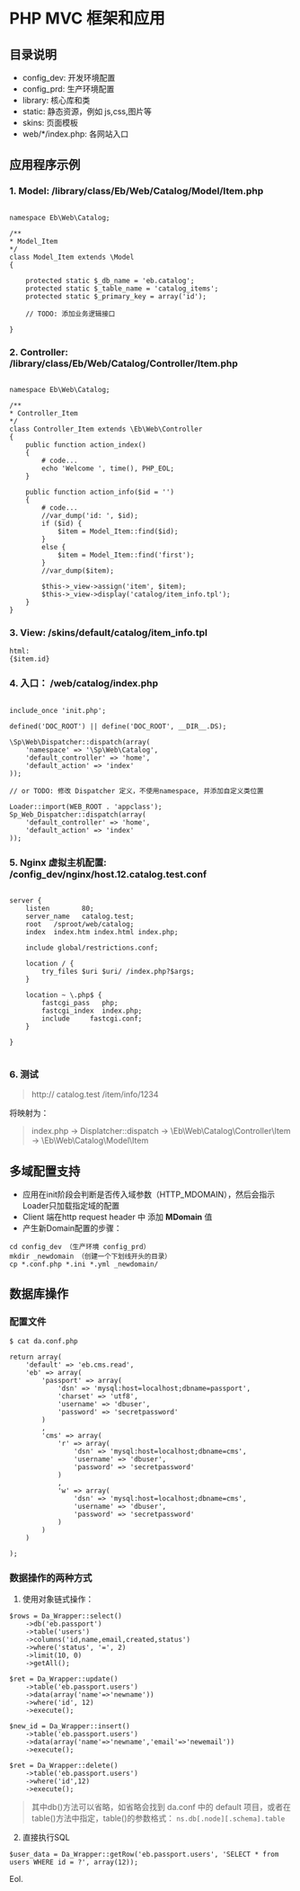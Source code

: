 # PHP MVC 框架和应用

## 目录说明

* config_dev: 开发环境配置
* config_prd: 生产环境配置
* library: 核心库和类
* static: 静态资源，例如 js,css,图片等
* skins: 页面模板
* web/*/index.php: 各网站入口

## 应用程序示例

### 1. Model: /library/class/Eb/Web/Catalog/Model/Item.php
~~~

namespace Eb\Web\Catalog;

/**
* Model_Item
*/
class Model_Item extends \Model
{
	
	protected static $_db_name = 'eb.catalog';
	protected static $_table_name = 'catalog_items';
	protected static $_primary_key = array('id');
	
	// TODO: 添加业务逻辑接口
	
}

~~~

### 2. Controller: /library/class/Eb/Web/Catalog/Controller/Item.php
~~~

namespace Eb\Web\Catalog;

/**
* Controller_Item
*/
class Controller_Item extends \Eb\Web\Controller
{	
	public function action_index()
	{
		# code...
		echo 'Welcome ', time(), PHP_EOL;
	}
	
	public function action_info($id = '')
	{
		# code...
		//var_dump('id: ', $id);
		if ($id) {
			$item = Model_Item::find($id);
		}
		else {
			$item = Model_Item::find('first');
		}
		//var_dump($item);
		
		$this->_view->assign('item', $item);
		$this->_view->display('catalog/item_info.tpl');
	}
}

~~~

### 3. View: /skins/default/catalog/item_info.tpl
~~~
html:
{$item.id}
~~~


### 4. 入口： /web/catalog/index.php
~~~

include_once 'init.php';

defined('DOC_ROOT') || define('DOC_ROOT', __DIR__.DS);

\Sp\Web\Dispatcher::dispatch(array(
	'namespace' => '\Sp\Web\Catalog',
	'default_controller' => 'home',
	'default_action' => 'index'
));

// or TODO: 修改 Dispatcher 定义，不使用namespace, 并添加自定义类位置

Loader::import(WEB_ROOT . 'appclass');
Sp_Web_Dispatcher::dispatch(array(
	'default_controller' => 'home',
	'default_action' => 'index'
));

~~~

### 5. Nginx 虚拟主机配置: /config_dev/nginx/host.12.catalog.test.conf
~~~

server {
	listen		  80;
	server_name	  catalog.test;
	root   /sproot/web/catalog;
	index  index.htm index.html index.php;

	include global/restrictions.conf;

	location / {
		try_files $uri $uri/ /index.php?$args;
	}

	location ~ \.php$ {
		fastcgi_pass   php;
		fastcgi_index  index.php;
		include		fastcgi.conf;
	}

}


~~~

### 6. 测试

> http:// catalog.test /item/info/1234

将映射为：

> index.php -> Displatcher::dispatch -> \Eb\Web\Catalog\Controller\Item -> \Eb\Web\Catalog\Model\Item



## 多域配置支持
* 应用在init阶段会判断是否传入域参数（HTTP_MDOMAIN），然后会指示Loader只加载指定域的配置
* Client 端在http request header 中 添加 **MDomain** 值
* 产生新Domain配置的步骤：

~~~
cd config_dev （生产环境 config_prd）
mkdir _newdomain （创建一个下划线开头的目录）
cp *.conf.php *.ini *.yml _newdomain/
~~~


## 数据库操作
### 配置文件

	$ cat da.conf.php

~~~
return array(
	'default' => 'eb.cms.read',
	'eb' => array(
		'passport' => array(
			'dsn' => 'mysql:host=localhost;dbname=passport',
			'charset' => 'utf8',
			'username' => 'dbuser',
			'password' => 'secretpassword'
		)
		,
		'cms' => array(
			'r' => array(
				'dsn' => 'mysql:host=localhost;dbname=cms',
				'username' => 'dbuser',
				'password' => 'secretpassword'
			)
			,
			'w' => array(
				'dsn' => 'mysql:host=localhost;dbname=cms',
				'username' => 'dbuser',
				'password' => 'secretpassword'
			)
		)
	)
	
);
~~~
### 数据操作的两种方式

1. 使用对象链式操作：

~~~
$rows = Da_Wrapper::select()
	->db('eb.passport')
	->table('users')
	->columns('id,name,email,created,status')
	->where('status', '=', 2)
	->limit(10, 0)
	->getAll();

$ret = Da_Wrapper::update()
	->table('eb.passport.users')
	->data(array('name'=>'newname'))
	->where('id', 12)
	->execute();

$new_id = Da_Wrapper::insert()
	->table('eb.passport.users')
	->data(array('name'=>'newname','email'=>'newemail'))
	->execute();

$ret = Da_Wrapper::delete()
	->table('eb.passport.users')
	->where('id',12)
	->execute();
~~~

> 其中db()方法可以省略，如省略会找到 da.conf 中的 default 项目，或者在table()方法中指定，table()的参数格式： `ns.db[.node][.schema].table`

2. 直接执行SQL

~~~
$user_data = Da_Wrapper::getRow('eb.passport.users', 'SELECT * from users WHERE id = ?', array(12));
~~~

Eol.
